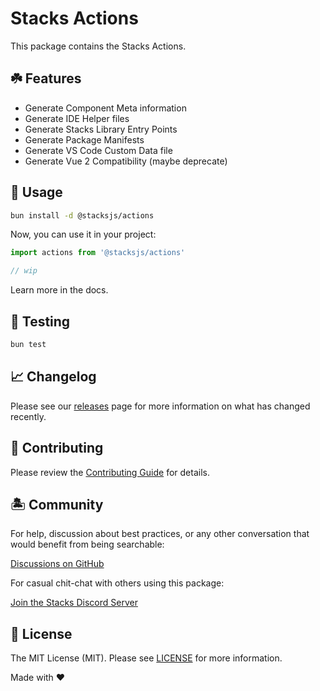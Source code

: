 # Stacks Actions

This package contains the Stacks Actions.

## ☘️ Features

- Generate Component Meta information
- Generate IDE Helper files
- Generate Stacks Library Entry Points
- Generate Package Manifests
- Generate VS Code Custom Data file
- Generate Vue 2 Compatibility (maybe deprecate)

## 🤖 Usage

```bash
bun install -d @stacksjs/actions
```

Now, you can use it in your project:

```ts
import actions from '@stacksjs/actions'

// wip
```

Learn more in the docs.

## 🧪 Testing

```bash
bun test
```

## 📈 Changelog

Please see our [releases](https://github.com/stacksjs/stacks/releases) page for more information on what has changed recently.

## 🚜 Contributing

Please review the [Contributing Guide](https://github.com/stacksjs/contributing) for details.

## 🏝 Community

For help, discussion about best practices, or any other conversation that would benefit from being searchable:

[Discussions on GitHub](https://github.com/stacksjs/stacks/discussions)

For casual chit-chat with others using this package:

[Join the Stacks Discord Server](https://discord.ow3.org)

## 📄 License

The MIT License (MIT). Please see [LICENSE](https://github.com/stacksjs/stacks/tree/main/LICENSE.md) for more information.

Made with ❤️
